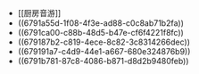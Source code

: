 - [[厨房音游]]
- ((6791a55d-1f08-4f3e-ad88-c0c8ab71b2fa))
- ((6791ca00-c88b-48d5-b47e-cf6f4221f8fc))
- ((679187b2-c819-4ece-8c82-3c8314266dec))
- ((679191a7-c4d9-44e1-a667-680e324876b9))
- ((6791b781-87c8-4086-b871-d8d2b9480feb))